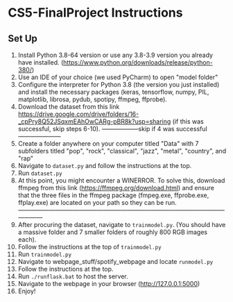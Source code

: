 # CS5-FinalProject Instructions

## Set Up

1. Install Python 3.8-64 version or use any 3.8-3.9 version you already have installed. (https://www.python.org/downloads/release/python-380/)
2. Use an IDE of your choice (we used PyCharm) to open "model folder"
3. Configure the interpreter for Python 3.8 (the version you just installed) and install the necessary packages (keras, tensorflow, numpy, PIL, matplotlib, librosa, pydub, spotipy, ffmpeg, ffprobe). 
4. Download the dataset from this link https://drive.google.com/drive/folders/16-_cpPry8Q52JSqxmEAhOwCARg-pBR8k?usp=sharing (if this was successful, skip steps 6-10).
——————skip if 4 was successful ———————
6. Create a folder anywhere on your computer titled "Data" with 7 subfolders titled "pop", "rock", "classical", "jazz", "metal", "country", and "rap"
7. Navigate to `dataset.py` and follow the instructions at the top.
8. Run `dataset.py`
10. At this point, you might encounter a WINERROR. To solve this, download ffmpeg from this link (https://ffmpeg.org/download.html) and ensure that the three files in the ffmpeg package (fmpeg.exe, ffprobe.exe, ffplay.exe) are located on your path so they can be run.
——————————————————————————————————————
12. After procuring the dataset, navigate to `trainmodel.py`. (You should have a massive folder and 7 smaller folders of roughly 800 RGB images each).
13. Follow the instructions at the top of `trainmodel.py`
14. Run `trainmodel.py`
15. Navigate to webpage_stuff/spotify_webpage and locate `runmodel.py`
16. Follow the instructions at the top.
17. Run `./runflask.bat` to host the server.
18. Navigate to the webpage in your browser (http://127.0.0.1:5000)
19. Enjoy!
